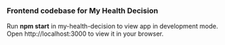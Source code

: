 ### Frontend codebase for My Health Decision

Run **npm start** in my-health-decision to view app in development mode. Open http://localhost:3000 to view it in your browser.
